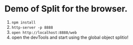 # Demo of Split for the browser.

1. `npm install`
2. `http-server -p 8888`
3. `open http://localhost:8888/web`
4. open the devTools and start using the global object splitio!
